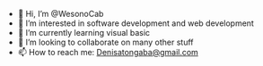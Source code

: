 - 👋 Hi, I’m @WesonoCab
- 👀 I’m interested in software development and web development
- 🌱 I’m currently learning visual basic
- 💞️ I’m looking to collaborate on many other stuff
- 📫 How to reach me:
Denisatongaba@gmail.com


<!---
WesonoCab/WesonoCab is a ✨ special ✨ repository because its `README.md` (this file) appears on your GitHub profile.
You can click the Preview link to take a look at your changes.
--->
